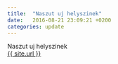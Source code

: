 ```yaml
---
title:  "Naszut uj helyszinek"
date:   2016-08-21 23:09:21 +0200
categories: update
---
```

Naszut uj helyszinek<br/>
<a href="{{ site.url }}">{{ site.url }}</a>

<link rel="alternate" type="application/rss+xml" title="{{ site.url }}" href="{{ site.url }}/feed.xml">
